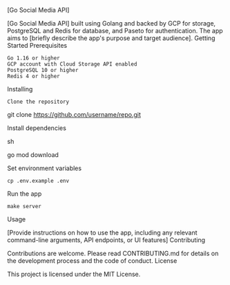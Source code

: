 [Go Social Media API]

[Go Social Media API] built using Golang and backed by GCP for storage, PostgreSQL and Redis for database, and Paseto for authentication. The app aims to [briefly describe the app's purpose and target audience].
Getting Started
Prerequisites

    Go 1.16 or higher
    GCP account with Cloud Storage API enabled
    PostgreSQL 10 or higher
    Redis 4 or higher

Installing

    Clone the repository

git clone https://github.com/username/repo.git

Install dependencies

sh

go mod download

Set environment variables

    cp .env.example .env

Run the app

    make server

Usage

[Provide instructions on how to use the app, including any relevant command-line arguments, API endpoints, or UI features]
Contributing

Contributions are welcome. Please read CONTRIBUTING.md for details on the development process and the code of conduct.
License

This project is licensed under the MIT License.
